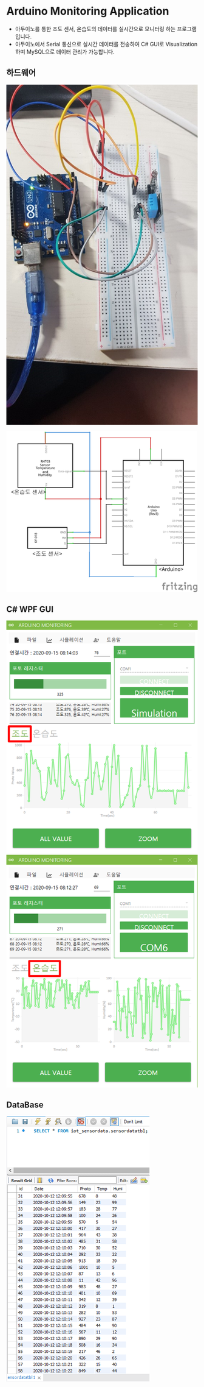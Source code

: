 # Arduino Monitoring Application
* 아두이노를 통한 조도 센서, 온습도의 데이터를 실시간으로 모니터링 하는 프로그램입니다.
* 아두이노에서 Serial 통신으로 실시간 데이터를 전송하여 C# GUI로 Visualization 하며 MySQL으로 데이터 관리가 가능합니다.
## 하드웨어

![아두이노](/readmeFile/ArduinoMonitoring_Main.png)

![회로도](/readmeFile/ArduinoMonitoring_Circuit.png)


## C# WPF GUI

![GUI1](/readmeFile/ArduinoMonitoring_GUI1.png) 
![GUI2](/readmeFile/ArduinoMonitoring_GUI2.png)

## DataBase

![DB_Table](/readmeFile/ArduinoMonitoring_Table.PNG) 





